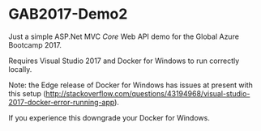 # GAB2017-Demo2
Just a simple ASP.Net MVC *Core* Web API demo for the Global Azure Bootcamp 2017.

Requires Visual Studio 2017 and Docker for Windows to run correctly locally.

Note: the Edge release of Docker for Windows has issues at present with this setup (http://stackoverflow.com/questions/43194968/visual-studio-2017-docker-error-running-app). 

If you experience this downgrade your Docker for Windows. 
